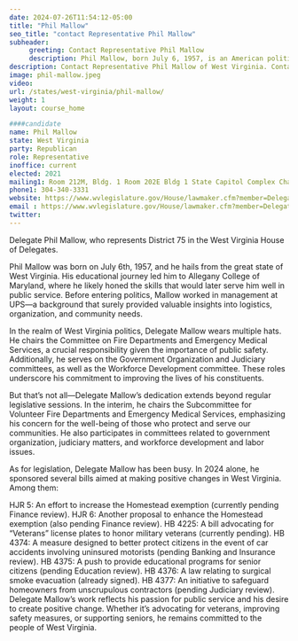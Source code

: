 ```yaml
---
date: 2024-07-26T11:54:12-05:00
title: "Phil Mallow"
seo_title: "contact Representative Phil Mallow"
subheader:
     greeting: Contact Representative Phil Mallow
     description: Phil Mallow, born July 6, 1957, is an American politician affiliated with the Republican Party. He is a member of the West Virginia House of Delegates, representing District 75. He assumed office on December 1, 2022.
description: Contact Representative Phil Mallow of West Virginia. Contact information for Phil Mallow includes email address, phone number, and mailing address.
image: phil-mallow.jpeg
video:
url: /states/west-virginia/phil-mallow/
weight: 1
layout: course_home

####candidate
name: Phil Mallow
state: West Virginia
party: Republican
role: Representative
inoffice: current
elected: 2021
mailing1: Room 212M, Bldg. 1 Room 202E Bldg 1 State Capitol Complex Charleston, WV 25305
phone1: 304-340-3331
website: https://www.wvlegislature.gov/House/lawmaker.cfm?member=Delegate%20Mallow/
email : https://www.wvlegislature.gov/House/lawmaker.cfm?member=Delegate%20Mallow/
twitter:
---
```

Delegate Phil Mallow, who represents District 75 in the West Virginia House of Delegates.

Phil Mallow was born on July 6th, 1957, and he hails from the great state of West Virginia. His educational journey led him to Allegany College of Maryland, where he likely honed the skills that would later serve him well in public service. Before entering politics, Mallow worked in management at UPS—a background that surely provided valuable insights into logistics, organization, and community needs.

In the realm of West Virginia politics, Delegate Mallow wears multiple hats. He chairs the Committee on Fire Departments and Emergency Medical Services, a crucial responsibility given the importance of public safety. Additionally, he serves on the Government Organization and Judiciary committees, as well as the Workforce Development committee. These roles underscore his commitment to improving the lives of his constituents.

But that’s not all—Delegate Mallow’s dedication extends beyond regular legislative sessions. In the interim, he chairs the Subcommittee for Volunteer Fire Departments and Emergency Medical Services, emphasizing his concern for the well-being of those who protect and serve our communities. He also participates in committees related to government organization, judiciary matters, and workforce development and labor issues.

As for legislation, Delegate Mallow has been busy. In 2024 alone, he sponsored several bills aimed at making positive changes in West Virginia. Among them:

HJR 5: An effort to increase the Homestead exemption (currently pending Finance review).
HJR 6: Another proposal to enhance the Homestead exemption (also pending Finance review).
HB 4225: A bill advocating for “Veterans” license plates to honor military veterans (currently pending).
HB 4374: A measure designed to better protect citizens in the event of car accidents involving uninsured motorists (pending Banking and Insurance review).
HB 4375: A push to provide educational programs for senior citizens (pending Education review).
HB 4376: A law relating to surgical smoke evacuation (already signed).
HB 4377: An initiative to safeguard homeowners from unscrupulous contractors (pending Judiciary review).
Delegate Mallow’s work reflects his passion for public service and his desire to create positive change. Whether it’s advocating for veterans, improving safety measures, or supporting seniors, he remains committed to the people of West Virginia.
